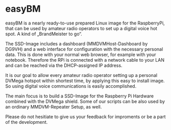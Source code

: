 # easyBM
easyBM is a nearly ready-to-use prepared Linux image for the RaspberryPi, that can be used by amateur radio operators to set up a digital voice hot spot. A kind of „BrandMeister to go“.

The SSD-Image includes a dashboard (MMDVMHost-Dashboard by DG9VH) and a web interface for configuration with the necessary personal data. This is done with your normal web browser, for example with your notebook. Therefore the RPi is connected with a network cable to your LAN and can be reached via the DHCP-assigned IP address.

It is our goal to allow every amateur radio operator setting up a personal DVMega hotspot within shortest time, by applying this easy to install image. So using digital voice communications is easily accomplished.

The main focus is to build a SSD-Image for the Raspberry Pi Hardware combined with the DVMega shield. Some of our scripts can be also used by an ordinary MMDVM-Repeater Setup, as well. 

Please do not hesitiate to give us your feedback for improments or be a part of the development.

